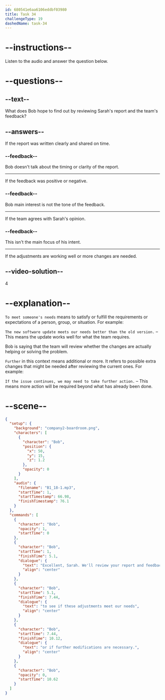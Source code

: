 ```yaml
---
id: 680541e6aa6106eddbf03980
title: Task 34
challengeType: 19
dashedName: task-34
---
```


<!-- (Audio) Bob: Excellent, Sarah. We'll review your report and feedback from the team to see if these adjustments meet our needs or if further modifications are necessary. -->

# --instructions--

Listen to the audio and answer the question below.

# --questions--

## --text--

What does Bob hope to find out by reviewing Sarah's report and the team's feedback?

## --answers--

If the report was written clearly and shared on time.

### --feedback--

Bob doesn't talk about the timing or clarity of the report.

---

If the feedback was positive or negative.

### --feedback--

Bob main interest is not the tone of the feedback.

---

If the team agrees with Sarah's opinion.

### --feedback--

This isn't the main focus of his intent.

---

If the adjustments are working well or more changes are needed.

## --video-solution--

4

# --explanation--

`To meet someone's needs` means to satisfy or fulfill the requirements or expectations of a person, group, or situation. For example:

`The new software update meets our needs better than the old version.` – This means the update works well for what the team requires.

Bob is saying that the team will review whether the changes are actually helping or solving the problem. 

`Further` in this context means additional or more. It refers to possible extra changes that might be needed after reviewing the current ones. For example:

`If the issue continues, we may need to take further action.` – This means more action will be required beyond what has already been done.

# --scene--

```json
{
  "setup": {
    "background": "company2-boardroom.png",
    "characters": [
      {
        "character": "Bob",
        "position": {
          "x": 50,
          "y": 15,
          "z": 1.2
        },
        "opacity": 0
      }
    ],
    "audio": {
      "filename": "B1_18-1.mp3",
      "startTime": 1,
      "startTimestamp": 66.98,
      "finishTimestamp": 76.1
    }
  },
  "commands": [
    {
      "character": "Bob",
      "opacity": 1,
      "startTime": 0
    },
    {
      "character": "Bob",
      "startTime": 1,
      "finishTime": 5.1,
      "dialogue": {
        "text": "Excellent, Sarah. We'll review your report and feedback from the team",
        "align": "center"
      }
    },
    {
      "character": "Bob",
      "startTime": 5.1,
      "finishTime": 7.44,
      "dialogue": {
        "text": "to see if these adjustments meet our needs",
        "align": "center"
      }
    },
    {
      "character": "Bob",
      "startTime": 7.44,
      "finishTime": 10.12,
      "dialogue": {
        "text": "or if further modifications are necessary.",
        "align": "center"
      }
    },
    {
      "character": "Bob",
      "opacity": 0,
      "startTime": 10.62
    }
  ]
}
```
